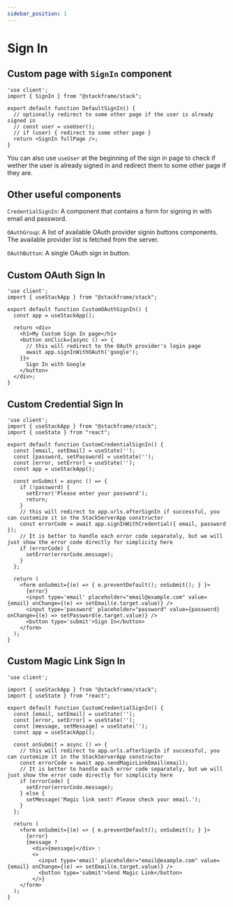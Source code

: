 ```yaml
---
sidebar_position: 1
---
```


# Sign In

## Custom page with `SignIn` component

```tsx
'use client';
import { SignIn } from "@stackframe/stack";

export default function DefaultSignIn() {
  // optionally redirect to some other page if the user is already signed in
  // const user = useUser();
  // if (user) { redirect to some other page }
  return <SignIn fullPage />;
}
```

You can also use `useUser` at the beginning of the sign in page to check if wether the user is already signed in and redirect them to some other page if they are.


## Other useful components

`CredentialSignIn`: A component that contains a form for signing in with email and password.

`OAuthGroup`: A list of available OAuth provider signin buttons components. The available provider list is fetched from the server.

`OAuthButton`: A single OAuth sign in button.


## Custom OAuth Sign In

```tsx
'use client';
import { useStackApp } from "@stackframe/stack";

export default function CustomOAuthSignIn() {
  const app = useStackApp();

  return <div>
    <h1>My Custom Sign In page</h1>
    <button onClick={async () => {
      // this will redirect to the OAuth provider's login page
      await app.signInWithOAuth('google');
    }}>
      Sign In with Google
    </button>
  </div>;
}
```

## Custom Credential Sign In

```tsx
'use client';
import { useStackApp } from "@stackframe/stack";
import { useState } from "react";

export default function CustomCredentialSignIn() {
  const [email, setEmail] = useState('');
  const [password, setPassword] = useState('');
  const [error, setError] = useState('');
  const app = useStackApp();

  const onSubmit = async () => {
    if (!password) {
      setError('Please enter your password');
      return;
    }
    // this will redirect to app.urls.afterSignIn if successful, you can customize it in the StackServerApp constructor
    const errorCode = await app.signInWithCredential({ email, password });
    // It is better to handle each error code separately, but we will just show the error code directly for simplicity here
    if (errorCode) {
      setError(errorCode.message);
    }
  };
  
  return (
    <form onSubmit={(e) => { e.preventDefault(); onSubmit(); } }>
      {error}
      <input type='email' placeholder="email@example.com" value={email} onChange={(e) => setEmail(e.target.value)} />
      <input type='password' placeholder="password" value={password} onChange={(e) => setPassword(e.target.value)} />
      <button type='submit'>Sign In</button>
    </form>
  );
}
```

## Custom Magic Link Sign In

```tsx
'use client';

import { useStackApp } from "@stackframe/stack";
import { useState } from "react";

export default function CustomCredentialSignIn() {
  const [email, setEmail] = useState('');
  const [error, setError] = useState('');
  const [message, setMessage] = useState('');
  const app = useStackApp();

  const onSubmit = async () => {
    // this will redirect to app.urls.afterSignIn if successful, you can customize it in the StackServerApp constructor
    const errorCode = await app.sendMagicLinkEmail(email);
    // It is better to handle each error code separately, but we will just show the error code directly for simplicity here
    if (errorCode) {
      setError(errorCode.message);
    } else {
      setMessage('Magic link sent! Please check your email.');
    }
  };
  
  return (
    <form onSubmit={(e) => { e.preventDefault(); onSubmit(); } }>
      {error}
      {message ? 
        <div>{message}</div> :
        <>
          <input type='email' placeholder="email@example.com" value={email} onChange={(e) => setEmail(e.target.value)} />
          <button type='submit'>Send Magic Link</button>
        </>}
    </form>
  );
}
```